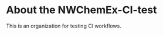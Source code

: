 About the NWChemEx-CI-test
==========================

This is an organization for testing CI workflows.
